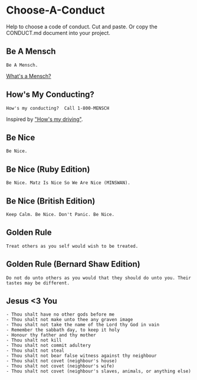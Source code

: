 
# Choose-A-Conduct


Help to choose a code of conduct.  Cut and paste. Or copy the CONDUCT.md document into your project.



## Be A Mensch

```
Be A Mensch. 
```

[What's a Mensch?](https://en.wikipedia.org/wiki/Mensch)


## How's My Conducting? 

```
How's my conducting?  Call 1-800-MENSCH
```

Inspired by ["How's my driving"](https://en.wikipedia.org/wiki/%22How%27s_my_driving%3F%22_sign).


## Be Nice

```
Be Nice. 
```


## Be Nice (Ruby Edition)

```
Be Nice. Matz Is Nice So We Are Nice (MINSWAN).
```


## Be Nice (British Edition)

```
Keep Calm. Be Nice. Don't Panic. Be Nice. 
```


## Golden Rule

```
Treat others as you self would wish to be treated. 
```

## Golden Rule (Bernard Shaw Edition)

```
Do not do unto others as you would that they should do unto you. Their tastes may be different.
```



## Jesus <3 You

```
- Thou shalt have no other gods before me	
- Thou shalt not make unto thee any graven image
- Thou shalt not take the name of the Lord thy God in vain
- Remember the sabbath day, to keep it holy
- Honour thy father and thy mother
- Thou shalt not kill
- Thou shalt not commit adultery
- Thou shalt not steal
- Thou shalt not bear false witness against thy neighbour
- Thou shalt not covet (neighbour's house)
- Thou shalt not covet (neighbour's wife)
- Thou shalt not covet (neighbour's slaves, animals, or anything else)
```




